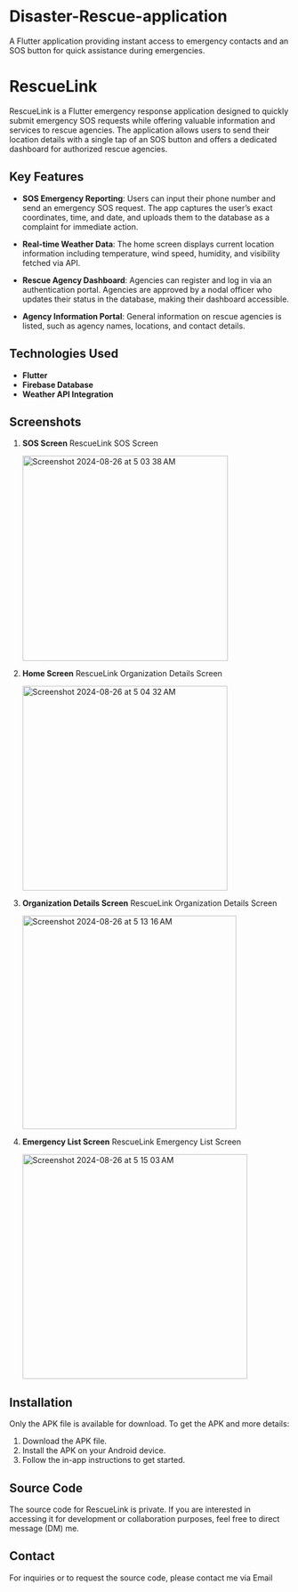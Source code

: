 # Disaster-Rescue-application
A Flutter application providing instant access to emergency contacts and an SOS button for quick assistance during emergencies.

# RescueLink

RescueLink is a Flutter emergency response application designed to quickly submit emergency SOS requests while offering valuable information and services to rescue agencies. The application allows users to send their location details with a single tap of an SOS button and offers a dedicated dashboard for authorized rescue agencies.

## Key Features

- **SOS Emergency Reporting**: Users can input their phone number and send an emergency SOS request. The app captures the user’s exact coordinates, time, and date, and uploads them to the database as a complaint for immediate action.
  
- **Real-time Weather Data**: The home screen displays current location information including temperature, wind speed, humidity, and visibility fetched via API.

- **Rescue Agency Dashboard**: Agencies can register and log in via an authentication portal. Agencies are approved by a nodal officer who updates their status in the database, making their dashboard accessible.

- **Agency Information Portal**: General information on rescue agencies is listed, such as agency names, locations, and contact details.

## Technologies Used

- **Flutter**
- **Firebase Database**
- **Weather API Integration**

## Screenshots

1. **SOS Screen**
   RescueLink SOS Screen
   
   <img width="369" alt="Screenshot 2024-08-26 at 5 03 38 AM" src="https://github.com/user-attachments/assets/17b22618-f4c5-4ae4-9777-8cd3f62a467f">

3. **Home Screen**
   RescueLink Organization Details Screen
   
   <img width="368" alt="Screenshot 2024-08-26 at 5 04 32 AM" src="https://github.com/user-attachments/assets/61516d47-4282-4d9a-bfd8-53feb0a9b5f1">
   
5. **Organization Details Screen**
   RescueLink Organization Details Screen
   
   <img width="384" alt="Screenshot 2024-08-26 at 5 13 16 AM" src="https://github.com/user-attachments/assets/743276ed-8177-476b-bb5e-4827d080ded4">

7. **Emergency List Screen**
   RescueLink Emergency List Screen
   
   <img width="404" alt="Screenshot 2024-08-26 at 5 15 03 AM" src="https://github.com/user-attachments/assets/364b000f-19a7-4200-afdf-f93edfb145b5">

## Installation

Only the APK file is available for download. To get the APK and more details:

1. Download the APK file.
2. Install the APK on your Android device.
3. Follow the in-app instructions to get started.

## Source Code

The source code for RescueLink is private. If you are interested in accessing it for development or collaboration purposes, feel free to direct message (DM) me.

## Contact

For inquiries or to request the source code, please contact me via Email

